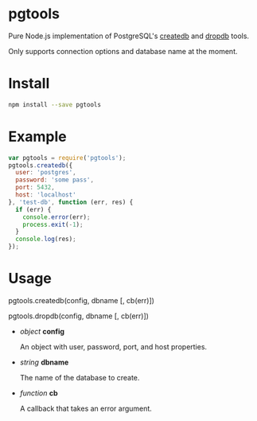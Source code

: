 # pgtools

Pure Node.js implementation of PostgreSQL's
[createdb](http://www.postgresql.org/docs/9.4/static/app-createdb.html)
and
[dropdb](http://www.postgresql.org/docs/9.4/static/app-dropdb.html)
tools.

Only supports connection options and database name at the moment.

# Install

```bash
npm install --save pgtools
```

# Example

```javascript
var pgtools = require('pgtools');
pgtools.createdb({
  user: 'postgres',
  password: 'some pass',
  port: 5432,
  host: 'localhost'
}, 'test-db', function (err, res) {
  if (err) {
    console.error(err);
    process.exit(-1);
  }
  console.log(res);
});
```

# Usage

pgtools.createdb(config, dbname [, cb(err)])

pgtools.dropdb(config, dbname [, cb(err)])

* _object_ __config__

    An object with user, password, port, and host properties.

* _string_ __dbname__

    The name of the database to create.

* _function_ __cb__

    A callback that takes an error argument.
